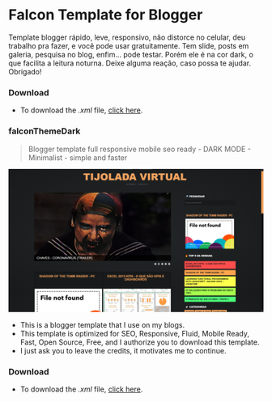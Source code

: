 # Falcon Template for Blogger
Template blogger rápido, leve, responsivo, não distorce no celular, deu trabalho pra fazer, e você pode usar gratuitamente. Tem slide, posts em galeria, pesquisa no blog, enfim... pode testar. Porém ele é na cor dark, o que facilita a leitura noturna. Deixe alguma reação, caso possa te ajudar. Obrigado!
### Download
* To download the _.xml_ file, [click here](https://github.com/gsfalcon/falconThemeDark/archive/master.zip).
### falconThemeDark
> Blogger template full responsive mobile seo ready - DARK MODE - Minimalist - simple and faster

![screenshot - Falcon Theme Dark Blogger](https://raw.githubusercontent.com/gsfalcon/falconThemeDark/master/screenshot.png)
* This is a blogger template that I use on my blogs.
* This template is optimized for SEO, Responsive, Fluid, Mobile Ready, Fast, Open Source, Free, and I authorize you to download this template.
* I just ask you to leave the credits, it motivates me to continue.
### Download
* To download the _.xml_ file, [click here](https://github.com/gsfalcon/falconThemeDark/archive/master.zip).
